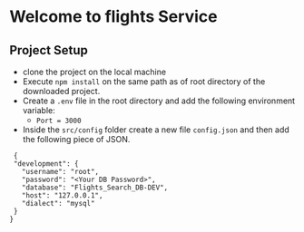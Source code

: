 # Welcome to flights Service

## Project Setup

 - clone the project on the local machine
 - Execute `npm install` on the same path as of root directory of the downloaded project.
 - Create a `.env` file in the root directory and add the following environment variable:
    - `Port = 3000`
 - Inside the `src/config` folder create a new file `config.json` and then add the following piece of JSON.

 ```
  {
  "development": {
    "username": "root",
    "password": "<Your DB Password>",
    "database": "Flights_Search_DB-DEV",
    "host": "127.0.0.1",
    "dialect": "mysql"
  }
}

 ```
